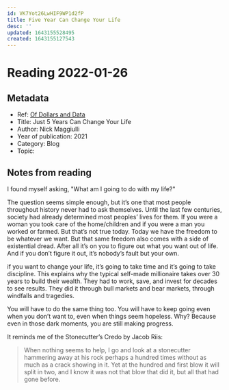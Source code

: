 ```yaml
---
id: VK7Yot26LwHIF9WP1d2fP
title: Five Year Can Change Your Life
desc: ''
updated: 1643155528495
created: 1643155127543
---
```

# Reading 2022-01-26

## Metadata

- Ref: [Of Dollars and Data](https://ofdollarsanddata.com/just-five-years-can-change-your-life/)
- Title: Just 5 Years Can Change Your Life
- Author: Nick Maggiulli
- Year of publication: 2021
- Category: Blog
- Topic: 

## Notes from reading

I found myself asking, "What am I going to do with my life?"

The question seems simple enough, but it’s one that most people throughout history never had to ask themselves. Until the last few centuries, society had already determined most peoples’ lives for them. If you were a woman you took care of the home/children and if you were a man you worked or farmed. But that’s not true today. Today we have the freedom to be whatever we want. But that same freedom also comes with a side of existential dread. After all it’s on you to figure out what you want out of life. And if you don’t figure it out, it’s nobody’s fault but your own.

if you want to change your life, it’s going to take time and it’s going to take discipline. This explains why the typical self-made millionaire takes over 30 years to build their wealth. They had to work, save, and invest for decades to see results. They did it through bull markets and bear markets, through windfalls and tragedies.

You will have to do the same thing too. You will have to keep going even when you don’t want to, even when things seem hopeless. Why? Because even in those dark moments, you are still making progress.

It reminds me of the Stonecutter’s Credo by Jacob Riis:
> When nothing seems to help, I go and look at a stonecutter hammering away at his rock perhaps a hundred times without as much as a crack showing in it. Yet at the hundred and first blow it will split in two, and I know it was not that blow that did it, but all that had gone before.
